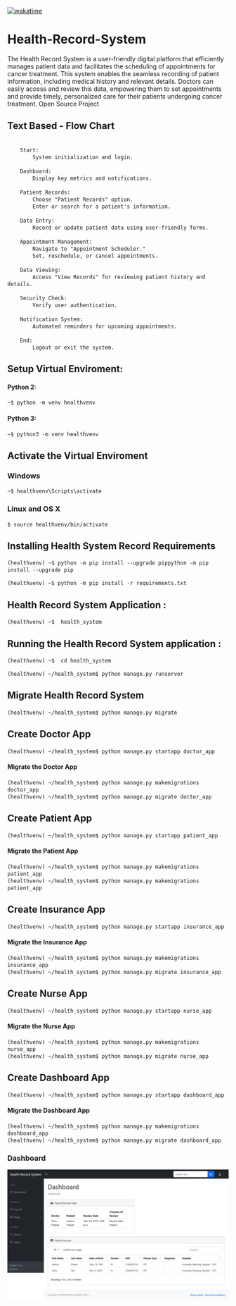 [![wakatime](https://wakatime.com/badge/user/bdc21cbc-aa7c-4598-8214-34428f55f625/project/018d5f0c-c576-46e1-9304-efbb926e54d4.svg)](https://wakatime.com/badge/user/bdc21cbc-aa7c-4598-8214-34428f55f625/project/018d5f0c-c576-46e1-9304-efbb926e54d4)

# Health-Record-System
The Health Record System is a user-friendly digital platform that efficiently manages patient data and facilitates the scheduling of appointments for cancer treatment. This system enables the seamless recording of patient information, including medical history and relevant details. Doctors can easily access and review this data, empowering them to set appointments and provide timely, personalized care for their patients undergoing cancer treatment. Open Source Project 

## Text Based - Flow Chart 
```

    Start:
        System initialization and login.

    Dashboard:
        Display key metrics and notifications.

    Patient Records:
        Choose "Patient Records" option.
        Enter or search for a patient's information.

    Data Entry:
        Record or update patient data using user-friendly forms.

    Appointment Management:
        Navigate to "Appointment Scheduler."
        Set, reschedule, or cancel appointments.

    Data Viewing:
        Access "View Records" for reviewing patient history and details.

    Security Check:
        Verify user authentication.

    Notification System:
        Automated reminders for upcoming appointments.

    End:
        Logout or exit the system.

```


##  Setup Virtual Enviroment:

#### Python 2:

```
~$ python -m venv healthvenv
```

#### Python 3:

```
~$ python3 -m venv healthvenv
```

## Activate the Virtual Enviroment 

### Windows
```
~$ healthvenv\Scripts\activate
```

### Linux and OS X
```
$ source healthvenv/bin/activate
```

## Installing Health System Record Requirements 

```
(healthvenv) ~$ python -m pip install --upgrade pippython -m pip install --upgrade pip
```

```
(healthvenv) ~$ python -m pip install -r requirements.txt
```


## Health Record System Application :
```
(healthvenv) ~$  health_system
```

## Running the Health Record System application :
```
(healthvenv) ~$  cd health_system
```

```
(healthvenv) ~/health_system$ python manage.py runserver   
```

## Migrate Health Record System
```
(healthvenv) ~/health_system$ python manage.py migrate 
```

## Create Doctor App 
```
(healthvenv) ~/health_system$ python manage.py startapp doctor_app
```

#### Migrate the Doctor App
```
(healthvenv) ~/health_system$ python manage.py makemigrations doctor_app
(healthvenv) ~/health_system$ python manage.py migrate doctor_app
```

## Create Patient App
```
(healthvenv) ~/health_system$ python manage.py startapp patient_app
```

#### Migrate the Patient App
```
(healthvenv) ~/health_system$ python manage.py makemigrations patient_app
(healthvenv) ~/health_system$ python manage.py makemigrations patient_app
```

## Create Insurance  App 
```
(healthvenv) ~/health_system$ python manage.py startapp insurance_app
```

#### Migrate the Insurance App
```
(healthvenv) ~/health_system$ python manage.py makemigrations insurance_app
(healthvenv) ~/health_system$ python manage.py migrate insurance_app
```

## Create Nurse  App 
```
(healthvenv) ~/health_system$ python manage.py startapp nurse_app
```

#### Migrate the Nurse App
```
(healthvenv) ~/health_system$ python manage.py makemigrations nurse_app
(healthvenv) ~/health_system$ python manage.py migrate nurse_app
```

## Create Dashboard  App 
```
(healthvenv) ~/health_system$ python manage.py startapp dashboard_app
```

#### Migrate the Dashboard App
```
(healthvenv) ~/health_system$ python manage.py makemigrations dashboard_app
(healthvenv) ~/health_system$ python manage.py migrate dashboard_app
```

### Dashboard

![alt text](<health_system/images/Health Record SyStem Dashboard.png>)



